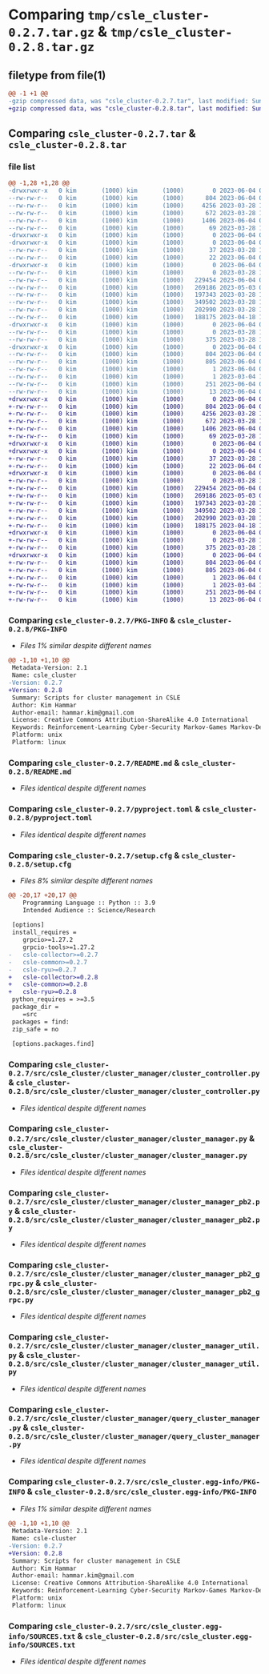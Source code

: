 # Comparing `tmp/csle_cluster-0.2.7.tar.gz` & `tmp/csle_cluster-0.2.8.tar.gz`

## filetype from file(1)

```diff
@@ -1 +1 @@
-gzip compressed data, was "csle_cluster-0.2.7.tar", last modified: Sun Jun  4 08:34:16 2023, max compression
+gzip compressed data, was "csle_cluster-0.2.8.tar", last modified: Sun Jun  4 08:49:54 2023, max compression
```

## Comparing `csle_cluster-0.2.7.tar` & `csle_cluster-0.2.8.tar`

### file list

```diff
@@ -1,28 +1,28 @@
-drwxrwxr-x   0 kim       (1000) kim       (1000)        0 2023-06-04 08:34:16.491758 csle_cluster-0.2.7/
--rw-rw-r--   0 kim       (1000) kim       (1000)      804 2023-06-04 08:34:16.491758 csle_cluster-0.2.7/PKG-INFO
--rw-rw-r--   0 kim       (1000) kim       (1000)     4256 2023-03-28 14:03:22.000000 csle_cluster-0.2.7/README.md
--rw-rw-r--   0 kim       (1000) kim       (1000)      672 2023-03-28 14:03:22.000000 csle_cluster-0.2.7/pyproject.toml
--rw-rw-r--   0 kim       (1000) kim       (1000)     1406 2023-06-04 08:34:16.491758 csle_cluster-0.2.7/setup.cfg
--rw-rw-r--   0 kim       (1000) kim       (1000)       69 2023-03-28 14:03:22.000000 csle_cluster-0.2.7/setup.py
-drwxrwxr-x   0 kim       (1000) kim       (1000)        0 2023-06-04 08:34:16.487758 csle_cluster-0.2.7/src/
-drwxrwxr-x   0 kim       (1000) kim       (1000)        0 2023-06-04 08:34:16.487758 csle_cluster-0.2.7/src/csle_cluster/
--rw-rw-r--   0 kim       (1000) kim       (1000)       37 2023-03-28 14:03:22.000000 csle_cluster-0.2.7/src/csle_cluster/__init__.py
--rw-rw-r--   0 kim       (1000) kim       (1000)       22 2023-06-04 08:32:18.000000 csle_cluster-0.2.7/src/csle_cluster/__version__.py
-drwxrwxr-x   0 kim       (1000) kim       (1000)        0 2023-06-04 08:34:16.491758 csle_cluster-0.2.7/src/csle_cluster/cluster_manager/
--rw-rw-r--   0 kim       (1000) kim       (1000)        0 2023-03-28 14:03:22.000000 csle_cluster-0.2.7/src/csle_cluster/cluster_manager/__init__.py
--rw-rw-r--   0 kim       (1000) kim       (1000)   229454 2023-06-04 07:11:42.000000 csle_cluster-0.2.7/src/csle_cluster/cluster_manager/cluster_controller.py
--rw-rw-r--   0 kim       (1000) kim       (1000)   269186 2023-05-03 08:18:28.000000 csle_cluster-0.2.7/src/csle_cluster/cluster_manager/cluster_manager.py
--rw-rw-r--   0 kim       (1000) kim       (1000)   197343 2023-03-28 14:03:22.000000 csle_cluster-0.2.7/src/csle_cluster/cluster_manager/cluster_manager_pb2.py
--rw-rw-r--   0 kim       (1000) kim       (1000)   349502 2023-03-28 14:03:22.000000 csle_cluster-0.2.7/src/csle_cluster/cluster_manager/cluster_manager_pb2_grpc.py
--rw-rw-r--   0 kim       (1000) kim       (1000)   202990 2023-03-28 14:03:22.000000 csle_cluster-0.2.7/src/csle_cluster/cluster_manager/cluster_manager_util.py
--rw-rw-r--   0 kim       (1000) kim       (1000)   188175 2023-04-18 12:48:07.000000 csle_cluster-0.2.7/src/csle_cluster/cluster_manager/query_cluster_manager.py
-drwxrwxr-x   0 kim       (1000) kim       (1000)        0 2023-06-04 08:34:16.491758 csle_cluster-0.2.7/src/csle_cluster/constants/
--rw-rw-r--   0 kim       (1000) kim       (1000)        0 2023-03-28 14:03:22.000000 csle_cluster-0.2.7/src/csle_cluster/constants/__init__.py
--rw-rw-r--   0 kim       (1000) kim       (1000)      375 2023-03-28 14:03:22.000000 csle_cluster-0.2.7/src/csle_cluster/constants/constants.py
-drwxrwxr-x   0 kim       (1000) kim       (1000)        0 2023-06-04 08:34:16.487758 csle_cluster-0.2.7/src/csle_cluster.egg-info/
--rw-rw-r--   0 kim       (1000) kim       (1000)      804 2023-06-04 08:34:16.000000 csle_cluster-0.2.7/src/csle_cluster.egg-info/PKG-INFO
--rw-rw-r--   0 kim       (1000) kim       (1000)      805 2023-06-04 08:34:16.000000 csle_cluster-0.2.7/src/csle_cluster.egg-info/SOURCES.txt
--rw-rw-r--   0 kim       (1000) kim       (1000)        1 2023-06-04 08:34:16.000000 csle_cluster-0.2.7/src/csle_cluster.egg-info/dependency_links.txt
--rw-rw-r--   0 kim       (1000) kim       (1000)        1 2023-03-04 13:33:55.000000 csle_cluster-0.2.7/src/csle_cluster.egg-info/not-zip-safe
--rw-rw-r--   0 kim       (1000) kim       (1000)      251 2023-06-04 08:34:16.000000 csle_cluster-0.2.7/src/csle_cluster.egg-info/requires.txt
--rw-rw-r--   0 kim       (1000) kim       (1000)       13 2023-06-04 08:34:16.000000 csle_cluster-0.2.7/src/csle_cluster.egg-info/top_level.txt
+drwxrwxr-x   0 kim       (1000) kim       (1000)        0 2023-06-04 08:49:54.716221 csle_cluster-0.2.8/
+-rw-rw-r--   0 kim       (1000) kim       (1000)      804 2023-06-04 08:49:54.716221 csle_cluster-0.2.8/PKG-INFO
+-rw-rw-r--   0 kim       (1000) kim       (1000)     4256 2023-03-28 14:03:22.000000 csle_cluster-0.2.8/README.md
+-rw-rw-r--   0 kim       (1000) kim       (1000)      672 2023-03-28 14:03:22.000000 csle_cluster-0.2.8/pyproject.toml
+-rw-rw-r--   0 kim       (1000) kim       (1000)     1406 2023-06-04 08:49:54.716221 csle_cluster-0.2.8/setup.cfg
+-rw-rw-r--   0 kim       (1000) kim       (1000)       69 2023-03-28 14:03:22.000000 csle_cluster-0.2.8/setup.py
+drwxrwxr-x   0 kim       (1000) kim       (1000)        0 2023-06-04 08:49:54.716221 csle_cluster-0.2.8/src/
+drwxrwxr-x   0 kim       (1000) kim       (1000)        0 2023-06-04 08:49:54.716221 csle_cluster-0.2.8/src/csle_cluster/
+-rw-rw-r--   0 kim       (1000) kim       (1000)       37 2023-03-28 14:03:22.000000 csle_cluster-0.2.8/src/csle_cluster/__init__.py
+-rw-rw-r--   0 kim       (1000) kim       (1000)       22 2023-06-04 08:47:59.000000 csle_cluster-0.2.8/src/csle_cluster/__version__.py
+drwxrwxr-x   0 kim       (1000) kim       (1000)        0 2023-06-04 08:49:54.716221 csle_cluster-0.2.8/src/csle_cluster/cluster_manager/
+-rw-rw-r--   0 kim       (1000) kim       (1000)        0 2023-03-28 14:03:22.000000 csle_cluster-0.2.8/src/csle_cluster/cluster_manager/__init__.py
+-rw-rw-r--   0 kim       (1000) kim       (1000)   229454 2023-06-04 07:11:42.000000 csle_cluster-0.2.8/src/csle_cluster/cluster_manager/cluster_controller.py
+-rw-rw-r--   0 kim       (1000) kim       (1000)   269186 2023-05-03 08:18:28.000000 csle_cluster-0.2.8/src/csle_cluster/cluster_manager/cluster_manager.py
+-rw-rw-r--   0 kim       (1000) kim       (1000)   197343 2023-03-28 14:03:22.000000 csle_cluster-0.2.8/src/csle_cluster/cluster_manager/cluster_manager_pb2.py
+-rw-rw-r--   0 kim       (1000) kim       (1000)   349502 2023-03-28 14:03:22.000000 csle_cluster-0.2.8/src/csle_cluster/cluster_manager/cluster_manager_pb2_grpc.py
+-rw-rw-r--   0 kim       (1000) kim       (1000)   202990 2023-03-28 14:03:22.000000 csle_cluster-0.2.8/src/csle_cluster/cluster_manager/cluster_manager_util.py
+-rw-rw-r--   0 kim       (1000) kim       (1000)   188175 2023-04-18 12:48:07.000000 csle_cluster-0.2.8/src/csle_cluster/cluster_manager/query_cluster_manager.py
+drwxrwxr-x   0 kim       (1000) kim       (1000)        0 2023-06-04 08:49:54.716221 csle_cluster-0.2.8/src/csle_cluster/constants/
+-rw-rw-r--   0 kim       (1000) kim       (1000)        0 2023-03-28 14:03:22.000000 csle_cluster-0.2.8/src/csle_cluster/constants/__init__.py
+-rw-rw-r--   0 kim       (1000) kim       (1000)      375 2023-03-28 14:03:22.000000 csle_cluster-0.2.8/src/csle_cluster/constants/constants.py
+drwxrwxr-x   0 kim       (1000) kim       (1000)        0 2023-06-04 08:49:54.716221 csle_cluster-0.2.8/src/csle_cluster.egg-info/
+-rw-rw-r--   0 kim       (1000) kim       (1000)      804 2023-06-04 08:49:54.000000 csle_cluster-0.2.8/src/csle_cluster.egg-info/PKG-INFO
+-rw-rw-r--   0 kim       (1000) kim       (1000)      805 2023-06-04 08:49:54.000000 csle_cluster-0.2.8/src/csle_cluster.egg-info/SOURCES.txt
+-rw-rw-r--   0 kim       (1000) kim       (1000)        1 2023-06-04 08:49:54.000000 csle_cluster-0.2.8/src/csle_cluster.egg-info/dependency_links.txt
+-rw-rw-r--   0 kim       (1000) kim       (1000)        1 2023-03-04 13:33:55.000000 csle_cluster-0.2.8/src/csle_cluster.egg-info/not-zip-safe
+-rw-rw-r--   0 kim       (1000) kim       (1000)      251 2023-06-04 08:49:54.000000 csle_cluster-0.2.8/src/csle_cluster.egg-info/requires.txt
+-rw-rw-r--   0 kim       (1000) kim       (1000)       13 2023-06-04 08:49:54.000000 csle_cluster-0.2.8/src/csle_cluster.egg-info/top_level.txt
```

### Comparing `csle_cluster-0.2.7/PKG-INFO` & `csle_cluster-0.2.8/PKG-INFO`

 * *Files 1% similar despite different names*

```diff
@@ -1,10 +1,10 @@
 Metadata-Version: 2.1
 Name: csle_cluster
-Version: 0.2.7
+Version: 0.2.8
 Summary: Scripts for cluster management in CSLE
 Author: Kim Hammar
 Author-email: hammar.kim@gmail.com
 License: Creative Commons Attribution-ShareAlike 4.0 International
 Keywords: Reinforcement-Learning Cyber-Security Markov-Games Markov-Decision-Processes
 Platform: unix
 Platform: linux
```

### Comparing `csle_cluster-0.2.7/README.md` & `csle_cluster-0.2.8/README.md`

 * *Files identical despite different names*

### Comparing `csle_cluster-0.2.7/pyproject.toml` & `csle_cluster-0.2.8/pyproject.toml`

 * *Files identical despite different names*

### Comparing `csle_cluster-0.2.7/setup.cfg` & `csle_cluster-0.2.8/setup.cfg`

 * *Files 8% similar despite different names*

```diff
@@ -20,17 +20,17 @@
 	Programming Language :: Python :: 3.9
 	Intended Audience :: Science/Research
 
 [options]
 install_requires = 
 	grpcio>=1.27.2
 	grpcio-tools>=1.27.2
-	csle-collector>=0.2.7
-	csle-common>=0.2.7
-	csle-ryu>=0.2.7
+	csle-collector>=0.2.8
+	csle-common>=0.2.8
+	csle-ryu>=0.2.8
 python_requires = >=3.5
 package_dir = 
 	=src
 packages = find:
 zip_safe = no
 
 [options.packages.find]
```

### Comparing `csle_cluster-0.2.7/src/csle_cluster/cluster_manager/cluster_controller.py` & `csle_cluster-0.2.8/src/csle_cluster/cluster_manager/cluster_controller.py`

 * *Files identical despite different names*

### Comparing `csle_cluster-0.2.7/src/csle_cluster/cluster_manager/cluster_manager.py` & `csle_cluster-0.2.8/src/csle_cluster/cluster_manager/cluster_manager.py`

 * *Files identical despite different names*

### Comparing `csle_cluster-0.2.7/src/csle_cluster/cluster_manager/cluster_manager_pb2.py` & `csle_cluster-0.2.8/src/csle_cluster/cluster_manager/cluster_manager_pb2.py`

 * *Files identical despite different names*

### Comparing `csle_cluster-0.2.7/src/csle_cluster/cluster_manager/cluster_manager_pb2_grpc.py` & `csle_cluster-0.2.8/src/csle_cluster/cluster_manager/cluster_manager_pb2_grpc.py`

 * *Files identical despite different names*

### Comparing `csle_cluster-0.2.7/src/csle_cluster/cluster_manager/cluster_manager_util.py` & `csle_cluster-0.2.8/src/csle_cluster/cluster_manager/cluster_manager_util.py`

 * *Files identical despite different names*

### Comparing `csle_cluster-0.2.7/src/csle_cluster/cluster_manager/query_cluster_manager.py` & `csle_cluster-0.2.8/src/csle_cluster/cluster_manager/query_cluster_manager.py`

 * *Files identical despite different names*

### Comparing `csle_cluster-0.2.7/src/csle_cluster.egg-info/PKG-INFO` & `csle_cluster-0.2.8/src/csle_cluster.egg-info/PKG-INFO`

 * *Files 1% similar despite different names*

```diff
@@ -1,10 +1,10 @@
 Metadata-Version: 2.1
 Name: csle-cluster
-Version: 0.2.7
+Version: 0.2.8
 Summary: Scripts for cluster management in CSLE
 Author: Kim Hammar
 Author-email: hammar.kim@gmail.com
 License: Creative Commons Attribution-ShareAlike 4.0 International
 Keywords: Reinforcement-Learning Cyber-Security Markov-Games Markov-Decision-Processes
 Platform: unix
 Platform: linux
```

### Comparing `csle_cluster-0.2.7/src/csle_cluster.egg-info/SOURCES.txt` & `csle_cluster-0.2.8/src/csle_cluster.egg-info/SOURCES.txt`

 * *Files identical despite different names*

